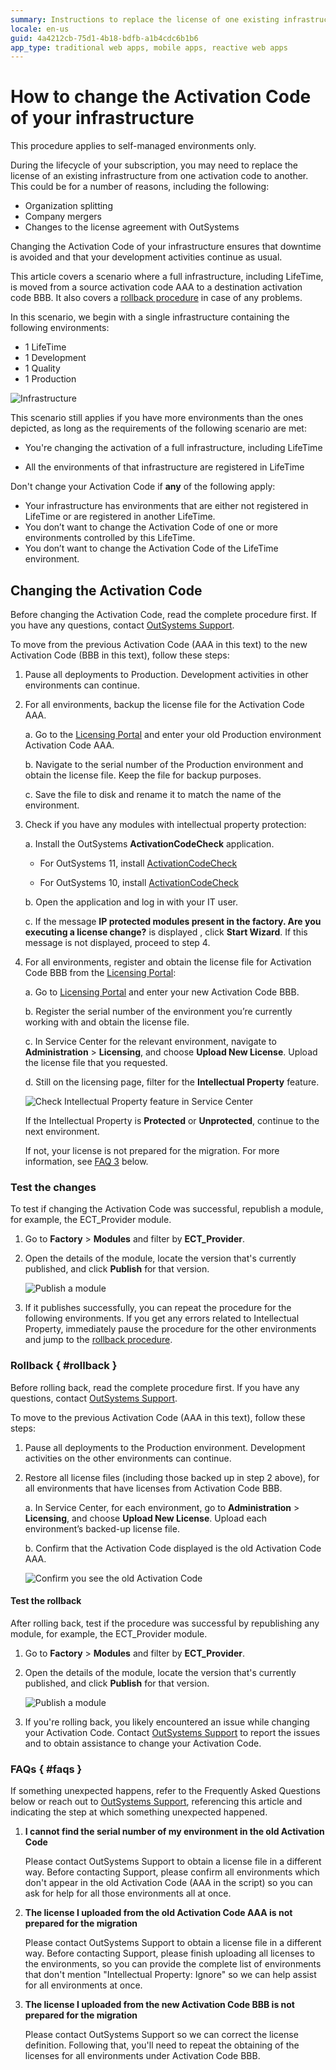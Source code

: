 ```yaml
---
summary: Instructions to replace the license of one existing infrastructure from one Activation Code to another.
locale: en-us
guid: 4a4212cb-75d1-4b18-bdfb-a1b4cdc6b1b6
app_type: traditional web apps, mobile apps, reactive web apps
---
```


# How to change the Activation Code of your infrastructure

<div class="info" markdown="1">

This procedure applies to self-managed environments only.

</div>

During the lifecycle of your subscription, you may need to replace the license of an existing infrastructure from one activation code to another. This could be for a number of reasons, including the following:

* Organization splitting
* Company mergers
* Changes to the license agreement with OutSystems

Changing the Activation Code of your infrastructure ensures that downtime is avoided and that your development activities continue as usual.

This article covers a scenario where a full infrastructure, including LifeTime, is moved from a source activation code AAA to a destination activation code BBB. It also covers a [rollback procedure](#rollback) in case of any problems. 

In this scenario, we begin with a single infrastructure containing the following environments:

* 1 LifeTime
* 1 Development
* 1 Quality
* 1 Production

![Infrastructure](images/change-ac-system.png)

This scenario still applies if you have more environments than the ones depicted, as long as the requirements of the following scenario are met:

* You're changing the activation of a full infrastructure, including LifeTime

* All the environments of that infrastructure are registered in LifeTime

<div class="warning" markdown="1">

Don't change your Activation Code if **any** of the following apply:

* Your infrastructure has environments that are either not registered in LifeTime or are registered in another LifeTime. 
* You don’t want to change the Activation Code of one or more environments controlled by this LifeTime.
* You don’t want to change the Activation Code of the LifeTime environment.

</div>

## Changing the Activation Code

Before changing the Activation Code,  read the complete procedure first. If you have any questions, contact [OutSystems Support](https://success.outsystems.com/Support).

To move from the previous Activation Code (AAA in this text) to the new Activation Code (BBB in this text), follow these steps:

1. Pause all deployments to Production. Development activities in other environments can continue.

1. For all environments, backup the license file for the Activation Code AAA.

    a. Go to the [Licensing Portal](https://www.outsystems.com/licensing) and enter your old Production environment Activation Code AAA.

    b. Navigate to the serial number of the Production environment and obtain the license file. Keep the file for backup purposes.

    c. Save the file to disk and rename it to match the name of the environment.

1. Check if you have any modules with intellectual property protection:

    a. Install the OutSystems **ActivationCodeCheck** application.

      * For OutSystems 11, install [ActivationCodeCheck](resources/ActivationCodeCheck-O11.oap)

      * For OutSystems 10, install [ActivationCodeCheck](resources/ActivationCodeCheck-O10.oap)

    b. Open the application and log in with your IT user.

    c. If the message **IP protected modules present in the factory. Are you executing a license change?** is displayed , click **Start Wizard**. If this message is not displayed, proceed to step 4.  

1. For all environments, register and obtain the license file for Activation Code BBB from the [Licensing Portal](https://www.outsystems.com/licensing):

    a. Go to [Licensing Portal](https://www.outsystems.com/licensing) and enter your new Activation Code BBB.

    b. Register the serial number of the environment you’re currently working with and obtain the license file.

    c. In Service Center for the relevant environment, navigate to **Administration** > **Licensing**, and choose **Upload New License**. Upload the license file that you requested.

    d. Still on the licensing page, filter for the **Intellectual Property** feature.

    ![Check Intellectual Property feature in Service Center](images/change-ac-ipp-sc.png)

    If the Intellectual Property is **Protected** or **Unprotected**, continue to the next environment. 

    If not, your license is not prepared for the migration. For more information, see  [FAQ 3](#faqs) below.

### Test the changes 

To test if changing the Activation Code was successful, republish a module, for example, the ECT_Provider module.

1. Go to **Factory** > **Modules** and filter by **ECT_Provider**. 

1. Open the details of the module, locate the version that's currently published, and click **Publish** for that version.

    ![Publish a module](images/change-ac-publish-sc.png)

1. If it publishes successfully, you can repeat the procedure for the following environments. If you get any errors related to Intellectual Property, immediately pause the procedure for the other environments and jump to the [rollback procedure](#rollback).

### Rollback { #rollback }

Before rolling back, read the complete procedure first. If you have any questions, contact [OutSystems Support](https://success.outsystems.com/Support). 

To move to the previous Activation Code (AAA in this text), follow these steps:

1. Pause all deployments to the Production environment. 
Development activities on the other environments can continue.

1. Restore all license files (including those backed up in step 2 above), for all environments that have licenses from Activation Code BBB.

    a. In Service Center, for each environment, go to **Administration** > **Licensing**, and choose **Upload New License**. Upload each environment’s backed-up license file.

    b. Confirm that the Activation Code displayed is the old Activation Code AAA.

    ![Confirm you see the old Activation Code](images/change-ac-rollback-sc.png)

#### Test the rollback

After rolling back, test if the procedure was successful by republishing any module, for example, the ECT_Provider module.

1. Go to **Factory** > **Modules** and filter by **ECT_Provider**. 

1. Open the details of the module, locate the version that's currently published, and click **Publish** for that version.

    ![Publish a module](images/change-ac-publish-sc.png)

1. If you're rolling back, you likely encountered an issue while changing your Activation Code. Contact [OutSystems Support](https://success.outsystems.com/Support) to report the issues and to obtain assistance to change your Activation Code.

### FAQs { #faqs }

If something unexpected happens, refer to the Frequently Asked Questions below or reach out to [OutSystems Support](https://success.outsystems.com/Support), referencing this article and indicating the step at which something unexpected happened.

1. **I cannot find the serial number of my environment in the old Activation Code**

    Please contact OutSystems Support to obtain a license file in a different way. Before contacting Support, please confirm all environments which don't appear in the old Activation Code (AAA in the script) so you can ask for help for all those environments all at once.

1. **The license I uploaded from the old Activation Code AAA is not prepared for the migration**

    Please contact OutSystems Support to obtain a license file in a different way. Before contacting Support, please finish uploading all licenses to the environments, so you can provide the complete list of environments that don't mention "Intellectual Property: Ignore" so we can help assist for all environments at once.
    
1. **The license I uploaded from the new Activation Code BBB is not prepared for the migration**

    Please contact OutSystems Support so we can correct the license definition. Following that, you'll need to repeat the obtaining of the licenses for all environments under Activation Code BBB.
